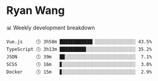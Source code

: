 # Ryan Wang

 <!-- waka-box start -->
📊 Weekly development breakdown
```text
Vue.js     🕓 3h58m ████████████▏░░░░░░░░░░░░░░░ 43.5%
TypeScript 🕓 3h13m █████████▊░░░░░░░░░░░░░░░░░░ 35.2%
JSON       🕓 39m   █▉░░░░░░░░░░░░░░░░░░░░░░░░░░  7.1%
SCSS       🕓 16m   ▊░░░░░░░░░░░░░░░░░░░░░░░░░░░  3.0%
Docker     🕓 15m   ▊░░░░░░░░░░░░░░░░░░░░░░░░░░░  2.9%
```
<!-- Powered by https://github.com/YouEclipse/waka-box-go . -->
<!-- waka-box end -->